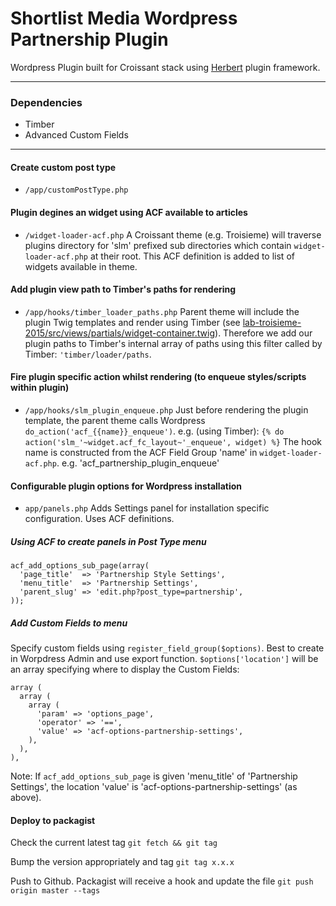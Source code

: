 Shortlist Media Wordpress Partnership Plugin
===============

Wordpress Plugin built for Croissant stack using [Herbert](http://getherbert.com/) plugin framework.

---

### Dependencies

* Timber
* Advanced Custom Fields

---

#### Create custom post type
* `/app/customPostType.php`

#### Plugin degines an widget using ACF available to articles
* `/widget-loader-acf.php`
A Croissant theme (e.g. Troisieme) will traverse plugins directory for 'slm' prefixed sub directories which contain `widget-loader-acf.php` at their root. This ACF definition is added to list of widgets available in theme.

#### Add plugin view path to Timber's paths for rendering
* `/app/hooks/timber_loader_paths.php`
Parent theme will include the plugin Twig templates and render using Timber (see [lab-troisieme-2015/src/views/partials/widget-container.twig](https://bitbucket.org/ShortlistMedia/lab-troisieme-2015/src/a09dddfd3df596f3c8b81db759160ded95a577e4/views/partials/widget-container.twig?at=master#cl-5)). Therefore we add our plugin paths to Timber's internal array of paths using this filter called by Timber: `'timber/loader/paths`.

#### Fire plugin specific action whilst rendering (to enqueue styles/scripts within plugin)
* `/app/hooks/slm_plugin_enqueue.php`
Just before rendering the plugin template, the parent theme calls Wordpress `do_action('acf_{{name}}_enqueue')`. e.g. (using Timber):
`{% do action('slm_'~widget.acf_fc_layout~'_enqueue', widget) %}`
The hook name is constructed from the ACF Field Group 'name' in `widget-loader-acf.php`. e.g. 'acf_partnership_plugin_enqueue'

#### Configurable plugin options for Wordpress installation
* `app/panels.php`
Adds Settings panel for installation specific configuration. Uses ACF definitions.

##### Using ACF to create panels in Post Type menu
```
acf_add_options_sub_page(array(
  'page_title'  => 'Partnership Style Settings',
  'menu_title'  => 'Partnership Settings',
  'parent_slug' => 'edit.php?post_type=partnership',
));
```

##### Add Custom Fields to menu
Specify custom fields using `register_field_group($options)`. Best to create in Worpdress Admin and use export function.
`$options['location']` will be an array specifying where to display the Custom Fields:
```
array (
  array (
    array (
      'param' => 'options_page',
      'operator' => '==',
      'value' => 'acf-options-partnership-settings',
    ),
  ),
),
```
Note: If `acf_add_options_sub_page` is given 'menu_title' of 'Partnership Settings', the location 'value' is 'acf-options-partnership-settings' (as above).

#### Deploy to packagist

Check the current latest tag
`git fetch && git tag`

Bump the version appropriately and tag
`git tag x.x.x`

Push to Github. Packagist will receive a hook and update the file
`git push origin master --tags`
